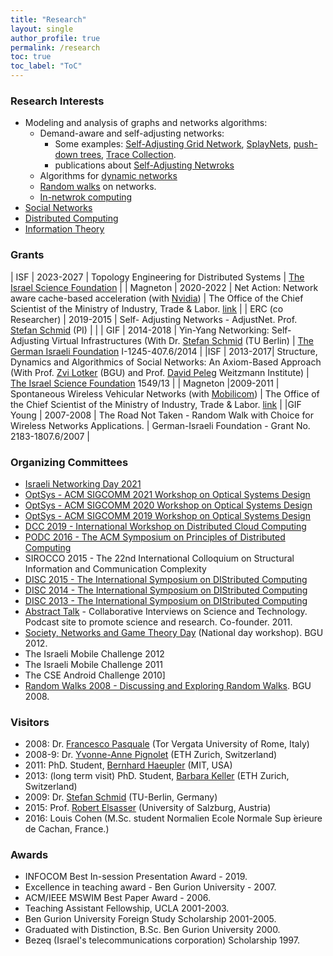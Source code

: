 ```yaml
---
title: "Research"
layout: single 
author_profile: true
permalink: /research
toc: true
toc_label: "ToC"
---
```


### Research Interests

* Modeling and analysis of graphs and networks algorithms:
  * Demand-aware and  self-adjusting networks: 
    * Some examples: [Self-Adjusting Grid Network](/Self-AdjustingGridNetworks), [SplayNets](https://self-adjusting.net/slaynet-visualization/), [push-down trees](https://self-adjusting.net/pushdown-visualisation/), [Trace Collection](https://trace-collection.net/).
    * publications about [Self-Adjusting Netwroks](/publications#self-adjusting-netwroks)
  * Algorithms for [dynamic networks](/publications#self-adjusting-netwroks)
  * [Random walks](/publications#random-walks) on networks.
  * [In-netwrok computing](/publications#in-netwrok-computing)
* [Social Networks](/SocialNetworksAxioms)
* [Distributed Computing](/publications#distributed-computing)
* [Information Theory](/publications#information-theory)


### Grants


| ISF | 2023-2027 | Topology Engineering for Distributed Systems | [The Israel Science Foundation](https://www.isf.org.il/#/) |
| Magneton | 2020-2022 | Net Action: Network aware cache-based acceleration (with [Nvidia](https://www.nvidia.com)) | The Office of the Chief Scientist of the Ministry of Industry, Trade & Labor. [link](http://www.magnet.org.il/default.asp?id=26) |
| ERC (co Researcher) | 2019-2015 | Self- Adjusting Networks - AdjustNet. Prof. [Stefan Schmid](https://schmiste.github.io/) (PI) | |
| GIF | 2014-2018 | Yin-Yang Networking: Self-Adjusting Virtual Infrastructures (With Dr. [Stefan Schmid](https://schmiste.github.io/) (TU Berlin) | [The German Israeli Foundation](http://gif.org.il) I-1245-407.6/2014 |
|ISF | 2013-2017| Structure, Dynamics and Algorithmics of Social Networks: An Axiom-Based Approach (With Prof. [Zvi Lotker](https://scholar.google.com/citations?user=s9GA_xkAAAAJ&hl=en) (BGU) and Prof. [David Peleg](http://www.wisdom.weizmann.ac.il/~/peleg/) Weitzmann Institute) | [The Israel Science Foundation](http://isf.org.il/) 1549/13 |
| Magneton |2009-2011 | Spontaneous Wireless Vehicular Networks (with [Mobilicom](http://www.mobilicom.co.il)) | The Office of the Chief Scientist of the Ministry of Industry, Trade & Labor. [link](http://www.magnet.org.il/default.asp?id=26) |
|GIF Young | 2007-2008 | The Road Not Taken - Random Walk with Choice for Wireless Networks Applications. | German-Israeli Foundation - Grant No. 2183-1807.6/2007 |


### Organizing Committees

* [Israeli Networking Day 2021](https://sites.google.com/view/israelinetworkingday2021)
* [OptSys - ACM SIGCOMM 2021 Workshop on Optical Systems Design](https://conferences.sigcomm.org/sigcomm/2021/workshop-optsys.html)
* [OptSys - ACM SIGCOMM 2020 Workshop on Optical Systems Design](https://conferences.sigcomm.org/sigcomm/2020/workshop-optsys.html)
* [OptSys - ACM SIGCOMM 2019 Workshop on Optical Systems Design](https://conferences.sigcomm.org/sigcomm/2019/workshop-optsys.html)
* [DCC 2019 -  International Workshop on Distributed Cloud Computing](http://www.disc-conference.org/wp/dcc2019/)
* [PODC 2016 - The ACM Symposium on Principles of Distributed Computing](https://www.podc.org/podc2016/)
* SIROCCO 2015 - The 22nd International Colloquium on Structural Information and Communication Complexity
* [DISC 2015 - The International Symposium on DIStributed Computing](http://www.disc-conference.org/wp/disc2014/)
* [DISC 2014 - The International Symposium on DIStributed Computing](http://www.disc-conference.org/wp/disc2014/)
* [DISC 2013 - The International Symposium on DIStributed Computing](http://www.disc-conference.org/wp/disc2013/)
* [Abstract Talk](http://www.abstract-talk.org) - Collaborative Interviews on Science and Technology. Podcast site to promote science and research. Co-founder. 2011.
* [Society, Networks and Game Theory Day](http://www.cs.bgu.ac.il/~frankel/SNGTDay/index.html) (National day workshop). BGU 2012.
* The Israeli Mobile Challenge 2012
* The Israeli Mobile Challenge 2011
* The CSE Android Challenge 2010]
* [Random Walks 2008 - Discussing and Exploring Random Walks](http://www.cs.bgu.ac.il/~frankel/RW2008/index.html). BGU 2008.


### Visitors

* 2008: Dr. [Francesco Pasquale](https://scholar.google.co.il/citations?user=hWNmVW8AAAAJ&hl=en&oi=ao) (Tor Vergata University of Rome, Italy)
* 2008-9: Dr. [Yvonne-Anne Pignolet](https://scholar.google.co.il/citations?hl=en&user=2p3vfV4AAAAJ) (ETH Zurich, Switzerland)
* 2011: PhD. Student, [Bernhard Haeupler](https://scholar.google.co.il/citations?hl=en&user=hIq09eUAAAAJ) (MIT, USA)
* 2013: (long term visit) PhD. Student, [Barbara Keller](https://scholar.google.co.il/citations?hl=en&user=B1I-faUAAAAJ) (ETH Zurich, Switzerland) 
* 2009: Dr. [Stefan Schmid]([en](https://scholar.google.co.il/citations?hl=en&user=o3Mh4FwAAAAJ)) (TU-Berlin, Germany)
* 2015: Prof. [Robert Elsasser](https://scholar.google.co.il/citations?hl=en&user=WIY8ymUAAAAJ) (University of Salzburg, Austria)
* 2016: Louis Cohen (M.Sc. student Normalien Ecole Normale Sup ́erieure de Cachan, France.)


### Awards

* INFOCOM Best In-session Presentation Award - 2019.
* Excellence in teaching award - Ben Gurion University - 2007.
* ACM/IEEE MSWIM Best Paper Award - 2006.
* Teaching Assistant Fellowship, UCLA 2001-2003.
* Ben Gurion University Foreign Study Scholarship 2001-2005.
* Graduated with Distinction, B.Sc. Ben Gurion University 2000.
* Bezeq (Israel's telecommunications corporation) Scholarship 1997.

